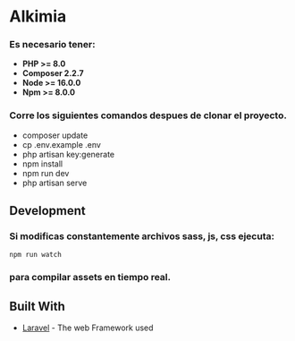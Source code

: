 # Alkimia

### Es necesario tener:

- **PHP >= 8.0**
- **Composer 2.2.7**
- **Node >= 16.0.0**
- **Npm >= 8.0.0**


### Corre los siguientes comandos despues de clonar el proyecto.

- composer update
- cp .env.example .env
- php artisan key:generate
- npm install
- npm run dev
- php artisan serve


## Development

### Si modificas constantemente archivos sass, js, css ejecuta:

```
npm run watch
```

### para compilar assets en tiempo real.


## Built With

* [Laravel](https://laravel.com/docs/9.x) - The web Framework used
